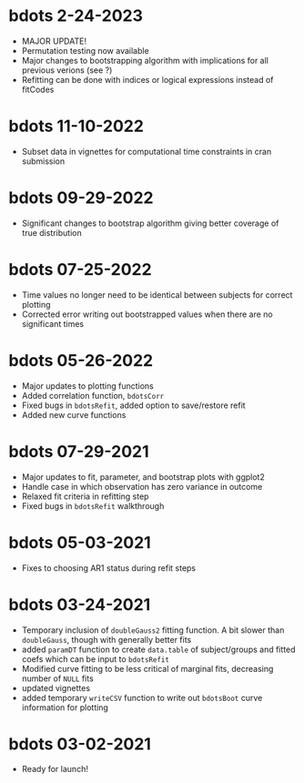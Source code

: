 # bdots 2-24-2023
- MAJOR UPDATE!
- Permutation testing now available
- Major changes to bootstrapping algorithm with implications for all previous verions (see ?)
- Refitting can be done with indices or logical expressions instead of fitCodes


# bdots 11-10-2022
- Subset data in vignettes for computational time constraints in cran submission

# bdots 09-29-2022
- Significant changes to bootstrap algorithm giving better coverage of true distribution

# bdots 07-25-2022
- Time values no longer need to be identical between subjects for correct plotting
- Corrected error writing out bootstrapped values when there are no significant times

# bdots 05-26-2022
- Major updates to plotting functions
- Added correlation function, `bdotsCorr`
- Fixed bugs in `bdotsRefit`, added option to save/restore refit 
- Added new curve functions

# bdots 07-29-2021
- Major updates to fit, parameter, and bootstrap plots with ggplot2
- Handle case in which observation has zero variance in outcome
- Relaxed fit criteria in refitting step
- Fixed bugs in `bdotsRefit` walkthrough

# bdots 05-03-2021
- Fixes to choosing AR1 status during refit steps

# bdots 03-24-2021
- Temporary inclusion of `doubleGauss2` fitting function. A bit slower than `doubleGauss`, though with generally better fits
- added `paramDT` function to create `data.table` of subject/groups and fitted coefs which can be input to `bdotsRefit`
- Modified curve fitting to be less critical of marginal fits, decreasing number of `NULL` fits
- updated vignettes
- added temporary `writeCSV` function to write out `bdotsBoot` curve information for plotting

# bdots 03-02-2021
- Ready for launch!


